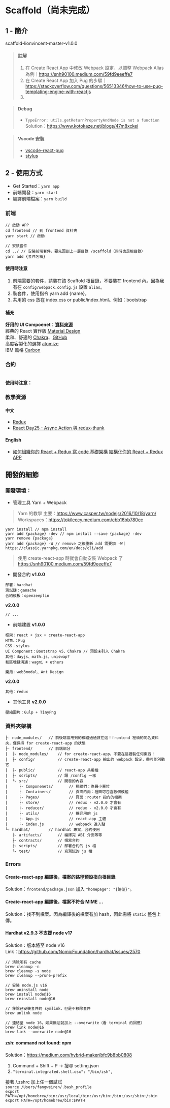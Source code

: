 # Scaffold（尚未完成）

## 1 - 簡介

scaffold-lionvincent-master-v1.0.0

> #### 註解
> 1. 在 Create React App 中修改 Webpack 設定，以調整 Webpack Alias 為例｜https://snh90100.medium.com/59fd9eeeffe7
> 2. 在 Create React App 加入 Pug 的步驟｜https://stackoverflow.com/questions/56513346/how-to-use-pug-templating-engine-with-reactjs
> 3. 

> #### Debug
> - `TypeError: utils.getReturnPropertyAndNode is not a function`
> Solution：https://www.kotokaze.net/blogs/47m8xckei

> #### Vscode 安裝
> - [vscode-react-pug](https://marketplace.visualstudio.com/items?itemName=kaminaly.vscode-react-pug)
> - [stylus](https://marketplace.visualstudio.com/items?itemName=sysoev.language-stylus)

## 2 - 使用方式

- Get Started：`yarn app`
- 前端開發：`yarn start`
- 編譯前端檔案：`yarn build`

### 前端

```shell
// 啟動 APP
cd frontend // 到 frontend 資料夾
yarn start // 啟動

// 安裝套件
cd ../ // 安裝前端套件，要先回到上一層目錄 /scaffold（同時也是根目錄）
yarn add {套件名稱}
```
#### 使用時注意
1. 前端需要的套件，請裝在該 Scaffold 根目錄，不要裝在 frontend 內。因為我有在 `config/webpack.config.js` 設置 `alias`。
2. 裝套件，使用指令 yarn add {name}。
3. 共用的 css 放在 index.css or public/index.html。例如：bootstrap

#### 補充
**好用的 UI Compoenet：[資料來源](https://5xruby.tw/posts/react-design-systems)**  
經典的 React 實作版 [Material Design](https://mui.com/zh/)  
柔和、舒適的 [Chakra](https://chakra-ui.com/)、[GitHub](https://github.com/chakra-ui/chakra-ui/)  
高度客製化的選擇 [atomize](https://atomizecode.com/)  
IBM 風格 [Carbon](https://carbondesignsystem.com/components/accordion/usage/#behaviors)  

### 合約

```shell
```

#### 使用時注意：
<!--  -->


### 教學資源

#### 中文
- [Redux](https://chentsulin.github.io/redux/docs/introduction/PriorArt.html)
- [React Day25 - Async Action 與 redux-thunk](https://ithelp.ithome.com.tw/articles/10187438)

#### English
- [如何組織你的 React + Redux 寫 code 基礎架構](https://www.pluralsight.com/guides/how-to-organize-your-react-+-redux-codebase)
[結構化你的 React + Redux APP](https://dev.to/olumidesamuel_/structuring-redux-in-a-react-web-app-1i21)


## 開發的細節

### 開發環境：

- 管理工具
Yarn + Webpack

> Yarn 的教學
主要：https://www.casper.tw/nodejs/2016/10/18/yarn/
Workspaces：https://tokileecy.medium.com/cbb16bb780ec

```shell
yarn install // npm install
yarn add {package} -dev // npm install --save {package} -dev
yarn remove {package}
yarn add {package} -W // remove 之後重新 add 需要加 -W｜https://classic.yarnpkg.com/en/docs/cli/add
```

> 使用 create-react-app 時就會自動安裝 Webpack 了
https://snh90100.medium.com/59fd9eeeffe7

- 開發合約
**v1.0.0**
```
部署：hardhat 
測試鏈：ganache 
合約模板：openzeeplin 
```

**v2.0.0**
```
// ...
```

- 前端建置
**v1.0.0**
```
框架：react + jsx + create-react-app 
HTML：Pug 
CSS：stylus 
UI Component：Bootstrap v5、Chakra // 預設未引入 Chakra
其他：dayjs、math.js、uniswap?
和區塊鏈溝通：wagmi + ethers 
 
棄用：web3modal、Ant Design 
```

**v2.0.0**
```
其他：redux 
```

- 其他工具
**v2.0.0**
```
壓縮圖片：Gulp + TinyPng 
```

### 資料夾架構

```
├- node_modules/   // 前後端會用到的模組通通裝在這！frontend 裡頭的同名資料夾，僅保持 for create-react-app 的狀態
├- frontend/       // 前端部分
|  ├- node_modules/    // for create-react-app，不要在這裡裝任何東西！
|  ├- config/          // create-react-app 輸出的 webpack 設定，盡可能別動它
|  ├- public/          // react-app 共用檔
|  ├- scripts/         // 跟 /config 一樣
|  └- src/             // 開發的內容
|     ├- Componenets/       // 模組們：為最小單位
|     ├- Containers/        // 頁面的肉：裡面可包含數個模組
|     ├- Pages/             // 頁面：router 指向的檔案
|     ├- store/             // redux - v2.0.0 才會有
|     ├- reducer/           // redux - v2.0.0 才會有
|     ├- utils/             // 擴充用的 js
|     ├- App.js             // react-app 主體
|     └- index.js           // webpack 進入點
└- hardhat/        // hardhat 專案，合約使用
   ├- artifacts/       // 編譯完 ABI 介面等等
   ├- contracts/       // 撰寫合約
   ├- scripts/         // 部署合約的 js 檔
   └- test/            // 寫測試的 js 檔
```

### Errors

#### Create-react-app 編譯後，檔案的路徑預設指向根目錄

Solution：`frontend/package.json` 加入 `"homepage": "{路徑}"`。

#### Create-react-app 編譯後，檔案不符合 MIME ...

Solution：找不到檔案。因為編譯後的檔案有加 hash，因此需將 `static` 整包上傳。

#### Hardhat v2.9.3 不支援 node v17

Solution：版本將至 node v16  
Link：https://github.com/NomicFoundation/hardhat/issues/2570

```shell
// 清除所有 cache
brew cleanup -n
brew cleanup -s node
brew cleanup --prune-prefix

// 安裝 node.js v16
brew uninstall node
brew install node@16
brew reinstall node@16

// 移除已安裝套件的 symlink，但是不移除套件
brew unlink node

// 連結至 node 16，如果無法就加上 --overwrite（看 terminal 的回應）
brew link node@16
brew link --overwrite node@16
```

#### zsh: command not found: npm

Solution：https://medium.com/hybrid-maker/bfc9b8bb0808

1. Command + Shift + P -> 搜尋 setting.json
2. `"terminal.integrated.shell.osx": "/bin/zsh",`

接著 /.zshrc 加上任一個試試  
`source /Users/fangweiren/.bash_profile`  
`export PATH=/opt/homebrew/bin:/usr/local/bin:/usr/bin:/bin:/usr/sbin:/sbin`  
`export PATH=/opt/homebrew/bin:$PATH`  